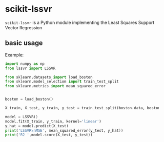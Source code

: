 # scikit-lssvr


`scikit-lssvr` is a Python module implementing the Least Squares Support Vector Regression


## basic usage
Example:
```Python
import numpy as np
from lssvr import LSSVR

from sklearn.datasets import load_boston
from sklearn.model_selection import train_test_split
from sklearn.metrics import mean_squared_error


boston = load_boston()

X_train, X_test, y_train, y_test = train_test_split(boston.data, boston.target, test_size=0.2)

model = LSSVR()
model.fit(X_train, y_train, kernel='linear')
y_hat = model.predict(X_test)
print('LSSVR\nMSE', mean_squared_error(y_test, y_hat))
print('R2 ',model.score(X_test, y_test))
```

